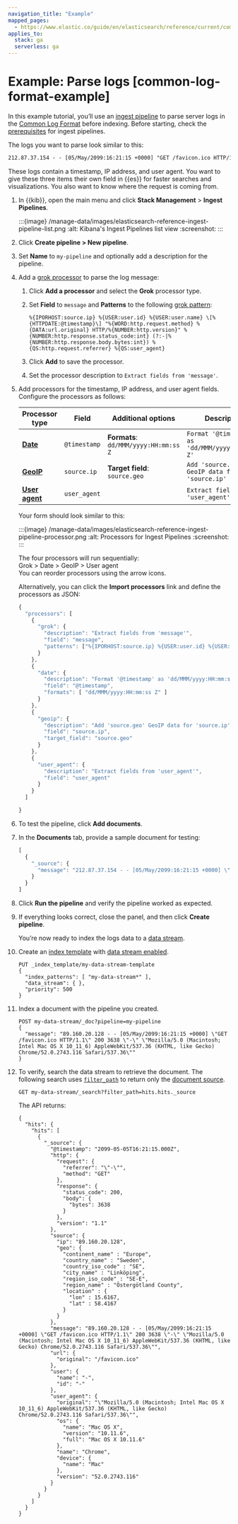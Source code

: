 ```yaml
---
navigation_title: "Example"
mapped_pages:
  - https://www.elastic.co/guide/en/elasticsearch/reference/current/common-log-format-example.html
applies_to:
  stack: ga
  serverless: ga
---
```




# Example: Parse logs [common-log-format-example]


In this example tutorial, you’ll use an [ingest pipeline](ingest-pipelines.md) to parse server logs in the [Common Log Format](https://en.wikipedia.org/wiki/Common_Log_Format) before indexing. Before starting, check the [prerequisites](ingest-pipelines.md#ingest-prerequisites) for ingest pipelines.

The logs you want to parse look similar to this:

```txt
212.87.37.154 - - [05/May/2099:16:21:15 +0000] "GET /favicon.ico HTTP/1.1" 200 3638 "-" "Mozilla/5.0 (Macintosh; Intel Mac OS X 10_11_6) AppleWebKit/537.36 (KHTML, like Gecko) Chrome/52.0.2743.116 Safari/537.36"
```

These logs contain a timestamp, IP address, and user agent. You want to give these three items their own field in {{es}} for faster searches and visualizations. You also want to know where the request is coming from.

1. In {{kib}}, open the main menu and click **Stack Management** > **Ingest Pipelines**.

    :::{image} /manage-data/images/elasticsearch-reference-ingest-pipeline-list.png
    :alt: Kibana's Ingest Pipelines list view
    :screenshot:
    :::

2. Click **Create pipeline > New pipeline**.
3. Set **Name** to `my-pipeline` and optionally add a description for the pipeline.
4. Add a [grok processor](elasticsearch://reference/enrich-processor/grok-processor.md) to parse the log message:

    1. Click **Add a processor** and select the **Grok** processor type.
    2. Set **Field** to `message` and **Patterns** to the following [grok pattern](../../../explore-analyze/scripting/grok.md):

        ```text
        %{IPORHOST:source.ip} %{USER:user.id} %{USER:user.name} \[%{HTTPDATE:@timestamp}\] "%{WORD:http.request.method} %{DATA:url.original} HTTP/%{NUMBER:http.version}" %{NUMBER:http.response.status_code:int} (?:-|%{NUMBER:http.response.body.bytes:int}) %{QS:http.request.referrer} %{QS:user_agent}
        ```

    3. Click **Add** to save the processor.
    4. Set the processor description to `Extract fields from 'message'`.

5. Add processors for the timestamp, IP address, and user agent fields. Configure the processors as follows:

    | Processor type | Field | Additional options | Description |
    | --- | --- | --- | --- |
    | [**Date**](elasticsearch://reference/enrich-processor/date-processor.md) | `@timestamp` | **Formats**: `dd/MMM/yyyy:HH:mm:ss Z` | `Format '@timestamp' as 'dd/MMM/yyyy:HH:mm:ss Z'` |
    | [**GeoIP**](elasticsearch://reference/enrich-processor/geoip-processor.md) | `source.ip` | **Target field**: `source.geo` | `Add 'source.geo' GeoIP data for 'source.ip'` |
    | [**User agent**](elasticsearch://reference/enrich-processor/user-agent-processor.md) | `user_agent` |  | `Extract fields from 'user_agent'` |

    Your form should look similar to this:

    :::{image} /manage-data/images/elasticsearch-reference-ingest-pipeline-processor.png
    :alt: Processors for Ingest Pipelines
    :screenshot:
    :::

    The four processors will run sequentially:<br> Grok > Date > GeoIP > User agent<br> You can reorder processors using the arrow icons.

    Alternatively, you can click the **Import processors** link and define the processors as JSON:

    ```js
    {
      "processors": [
        {
          "grok": {
            "description": "Extract fields from 'message'",
            "field": "message",
            "patterns": ["%{IPORHOST:source.ip} %{USER:user.id} %{USER:user.name} \\[%{HTTPDATE:@timestamp}\\] \"%{WORD:http.request.method} %{DATA:url.original} HTTP/%{NUMBER:http.version}\" %{NUMBER:http.response.status_code:int} (?:-|%{NUMBER:http.response.body.bytes:int}) %{QS:http.request.referrer} %{QS:user_agent}"]
          }
        },
        {
          "date": {
            "description": "Format '@timestamp' as 'dd/MMM/yyyy:HH:mm:ss Z'",
            "field": "@timestamp",
            "formats": [ "dd/MMM/yyyy:HH:mm:ss Z" ]
          }
        },
        {
          "geoip": {
            "description": "Add 'source.geo' GeoIP data for 'source.ip'",
            "field": "source.ip",
            "target_field": "source.geo"
          }
        },
        {
          "user_agent": {
            "description": "Extract fields from 'user_agent'",
            "field": "user_agent"
          }
        }
      ]

    }
    ```

6. To test the pipeline, click **Add documents**.
7. In the **Documents** tab, provide a sample document for testing:

    ```js
    [
      {
        "_source": {
          "message": "212.87.37.154 - - [05/May/2099:16:21:15 +0000] \"GET /favicon.ico HTTP/1.1\" 200 3638 \"-\" \"Mozilla/5.0 (Macintosh; Intel Mac OS X 10_11_6) AppleWebKit/537.36 (KHTML, like Gecko) Chrome/52.0.2743.116 Safari/537.36\""
        }
      }
    ]
    ```

8. Click **Run the pipeline** and verify the pipeline worked as expected.
9. If everything looks correct, close the panel, and then click **Create pipeline**.

    You’re now ready to index the logs data to a [data stream](../../data-store/data-streams.md).

10. Create an [index template](../../data-store/templates.md) with [data stream enabled](../../data-store/data-streams/set-up-data-stream.md#create-index-template).

    ```console
    PUT _index_template/my-data-stream-template
    {
      "index_patterns": [ "my-data-stream*" ],
      "data_stream": { },
      "priority": 500
    }
    ```

11. Index a document with the pipeline you created.

    ```console
    POST my-data-stream/_doc?pipeline=my-pipeline
    {
      "message": "89.160.20.128 - - [05/May/2099:16:21:15 +0000] \"GET /favicon.ico HTTP/1.1\" 200 3638 \"-\" \"Mozilla/5.0 (Macintosh; Intel Mac OS X 10_11_6) AppleWebKit/537.36 (KHTML, like Gecko) Chrome/52.0.2743.116 Safari/537.36\""
    }
    ```

12. To verify, search the data stream to retrieve the document. The following search uses [`filter_path`](elasticsearch://reference/elasticsearch/rest-apis/common-options.md#common-options-response-filtering) to return only the [document source](elasticsearch://reference/elasticsearch/mapping-reference/mapping-source-field.md).

    ```console
    GET my-data-stream/_search?filter_path=hits.hits._source
    ```

    The API returns:

    ```console-result
    {
      "hits": {
        "hits": [
          {
            "_source": {
              "@timestamp": "2099-05-05T16:21:15.000Z",
              "http": {
                "request": {
                  "referrer": "\"-\"",
                  "method": "GET"
                },
                "response": {
                  "status_code": 200,
                  "body": {
                    "bytes": 3638
                  }
                },
                "version": "1.1"
              },
              "source": {
                "ip": "89.160.20.128",
                "geo": {
                  "continent_name" : "Europe",
                  "country_name" : "Sweden",
                  "country_iso_code" : "SE",
                  "city_name" : "Linköping",
                  "region_iso_code" : "SE-E",
                  "region_name" : "Östergötland County",
                  "location" : {
                    "lon" : 15.6167,
                    "lat" : 58.4167
                  }
                }
              },
              "message": "89.160.20.128 - - [05/May/2099:16:21:15 +0000] \"GET /favicon.ico HTTP/1.1\" 200 3638 \"-\" \"Mozilla/5.0 (Macintosh; Intel Mac OS X 10_11_6) AppleWebKit/537.36 (KHTML, like Gecko) Chrome/52.0.2743.116 Safari/537.36\"",
              "url": {
                "original": "/favicon.ico"
              },
              "user": {
                "name": "-",
                "id": "-"
              },
              "user_agent": {
                "original": "\"Mozilla/5.0 (Macintosh; Intel Mac OS X 10_11_6) AppleWebKit/537.36 (KHTML, like Gecko) Chrome/52.0.2743.116 Safari/537.36\"",
                "os": {
                  "name": "Mac OS X",
                  "version": "10.11.6",
                  "full": "Mac OS X 10.11.6"
                },
                "name": "Chrome",
                "device": {
                  "name": "Mac"
                },
                "version": "52.0.2743.116"
              }
            }
          }
        ]
      }
    }
    ```
